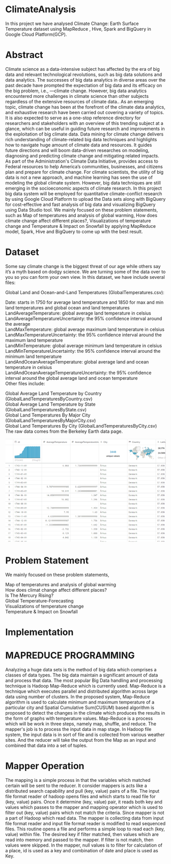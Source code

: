 # ClimateAnalysis
In this project we have analysed Climate Change: Earth Surface Temperature dataset using MapReduce , Hive, Spark and BigQuery in Google Cloud Platform(GCP).

# Abstract
Climate science as a data-intensive subject has affected by the era of big data and relevant technological revolutions, such as big data solutions and data analytics. The successes of big data analytics in diverse areas over the past decade have prompted the expectation of big data and its efficacy on the big problem, i.e., —climate change. However, big data analytics encountered more challenges in climate science than other subjects regardless of the extensive resources of climate data.. As an emerging topic, climate change has been at the forefront of the climate data analytics, and exhaustive research have been carried out covering a variety of topics. It is also expected to serve as a one-stop reference directory for researchers and stakeholders with an overview of this trending subject at a glance, which can be useful in guiding future research and improvements in the exploitation of big climate data. Data mining for climate change delivers rich understanding of climate-related big data techniques and highlights how to navigate huge amount of climate data and resources. It guides future directions and will boom data-driven researches on modeling, diagnosing and predicting climate change and mitigating related impacts. As part of the Administration's Climate Data Initiative, provides access to Federal resources to help America’s communities, businesses, and citizens plan and prepare for climate change. For climate scientists, the utility of big data is not a new approach, and machine learning has seen the use of modeling the global climate system. However, big data techniques are still emerging in the socioeconomic aspects of climate research. In this project big data system will be employed for quantitative climate-conflict research by using Google Cloud Platform to upload the Data sets along with BigQuery for cost-effective and fast analysis of big data and visualizing BigQuery using Data Studio tool. We mainly focused on these problem statements, such as Map of temperatures and analysis of global warming, How does climate change affect different places?, Visualizations of temperature change and Temperature & Impact on Snowfall by applying MapReduce model, Spark, Hive and BigQuery to come up with the best result.

# Dataset
Some say climate change is the biggest threat of our age while others say it’s a myth based on dodgy science. We are turning some of the data over to you so you can form your own view. In this dataset, we have include several files:

Global Land and Ocean-and-Land Temperatures (GlobalTemperatures.csv):

Date: starts in 1750 for average land temperature and 1850 for max and min land temperatures and global ocean and land temperatures <br>
LandAverageTemperature: global average land temperature in celsius <br>
LandAverageTemperatureUncertainty: the 95% confidence interval around the average <br>
LandMaxTemperature: global average maximum land temperature in celsius <br>
LandMaxTemperatureUncertainty: the 95% confidence interval around the maximum land temperature <br>
LandMinTemperature: global average minimum land temperature in celsius <br>
LandMinTemperatureUncertainty: the 95% confidence interval around the minimum land temperature <br>
LandAndOceanAverageTemperature: global average land and ocean temperature in celsius <br>
LandAndOceanAverageTemperatureUncertainty: the 95% confidence interval around the global average land and ocean temperature <br>
Other files include:

Global Average Land Temperature by Country (GlobalLandTemperaturesByCountry.csv) <br>
Global Average Land Temperature by State (GlobalLandTemperaturesByState.csv) <br>
Global Land Temperatures By Major City (GlobalLandTemperaturesByMajorCity.csv) <br>
Global Land Temperatures By City (GlobalLandTemperaturesByCity.csv) <br>
The raw data comes from the Berkeley Earth data page. <br>

<img src="https://github.com/ashishgir/ClimateAnalysis/blob/master/Capture.PNG"> <br>

# Problem Statement
We mainly focused on these problem statements,

Map of temperatures and analysis of global warming <br>
How does climat change affect different places? <br>
Is The Mercury Rising? <br>
Global Temperature-Forecasting <br>
Visualizations of temperature change <br>
Temperature & Impact on Snowfall <br>

# Implementation
# MAPREDUCE PROGRAMMING
Analyzing a huge data sets is the method of big data which comprises a classes of data types. The big data maintain
a significant amount of data and process that data.  The most popular Big Data handling and processing technique is Hadoop Map-Reduce which is currently used. Map-Reduce is a technique which executes parallel and distributed algorithm across large data using number of
clusters. In the proposed system, Map-Reduce algorithm is used to calculate minimum and maximum temperature of a
particular city and Spatial Cumulative Sum(CUSUM) based algorithm is proposed to detect the changes in the climate
which produces the results in the form of graphs with temperature values. Map-Reduce is a process which will be work in three steps, namely map, shuffle, and reduce. The mapper's job is to process the input data in map stage. In Hadoop file system, the input data is in sort of file and is collected from various weather sites. And the reducer will take the output from the Map as an input and combined that data into a set of tuples. 

# Mapper Operation 
The mapping is a simple process in that the variables which matched certain will be sent to the reducer. It consider
mappers is acts like a distributed search capability and pull (key, value) pairs of a file. The input file format reader of
hadoop opens files and which starts to read file for (key, value) pairs. Once it determine (key, value) pair, it reads both
key and values which passes to the mapper and mapping operator which is used to filter out (key, value) pairs which
not match the criteria. Since mapper is not a part of Hadoop which read data. The mapper is collecting data from input
file format reader and input file format reader is modified to read sequenced files. This routine opens a file and
performs a simple loop to read each (key, value) within file. The desired key if filter matched, then values which are read into memory and passed to the mapper. If filter is not match, then values were skipped. In the mapper, null values
is to filter for calculation of a place, id is used as a key and combination of date and place is used as Key.
